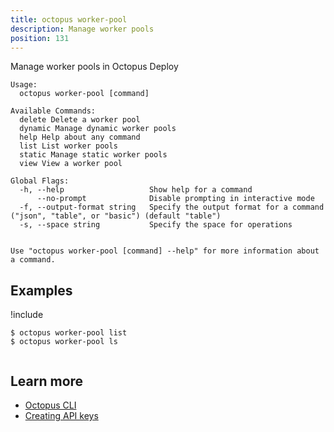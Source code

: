 ```yaml
---
title: octopus worker-pool
description: Manage worker pools
position: 131
---
```


Manage worker pools in Octopus Deploy


```text
Usage:
  octopus worker-pool [command]

Available Commands:
  delete Delete a worker pool
  dynamic Manage dynamic worker pools
  help Help about any command
  list List worker pools
  static Manage static worker pools
  view View a worker pool

Global Flags:
  -h, --help                   Show help for a command
      --no-prompt              Disable prompting in interactive mode
  -f, --output-format string   Specify the output format for a command ("json", "table", or "basic") (default "table")
  -s, --space string           Specify the space for operations


Use "octopus worker-pool [command] --help" for more information about a command.
```

## Examples

!include <samples-instance>


```text
$ octopus worker-pool list
$ octopus worker-pool ls


```

## Learn more

- [Octopus CLI](/docs/octopus-rest-api/cli/index.md)
- [Creating API keys](/docs/octopus-rest-api/how-to-create-an-api-key.md)
